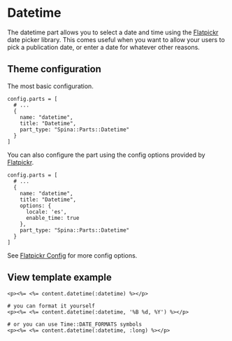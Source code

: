 # Datetime

The datetime part allows you to select a date and time using the [Flatpickr](https://flatpickr.js.org/) date picker library.
This comes useful when you want to allow your users to pick a publication date, or enter a date for whatever other reasons.

## Theme configuration

The most basic configuration.

```
config.parts = [
  # ...
  {
    name: "datetime",
    title: "Datetime",
    part_type: "Spina::Parts::Datetime"
  }
]
```

You can also configure the part using the config options provided by [Flatpickr](https://flatpickr.js.org/).

```
config.parts = [
  # ...
  {
    name: "datetime",
    title: "Datetime",
    options: {
      locale: 'es',
      enable_time: true
    },
    part_type: "Spina::Parts::Datetime"
  }
]
```

See [Flatpickr Config](https://flatpickr.js.org/options/) for more config options.


## View template example
```
<p><%= <%= content.datetime(:datetime) %></p>

# you can format it yourself
<p><%= <%= content.datetime(:datetime, '%B %d, %Y') %></p>

# or you can use Time::DATE_FORMATS symbols
<p><%= <%= content.datetime(:datetime, :long) %></p>
```
